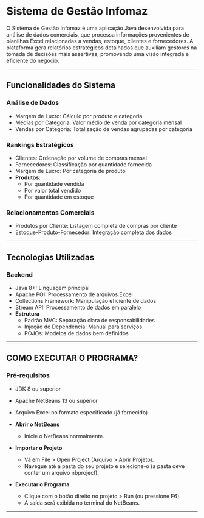 # Sistema de Gestão Infomaz

O Sistema de Gestão Infomaz é uma aplicação Java desenvolvida para análise de dados comerciais, 
que processa informações provenientes de planilhas Excel relacionadas a vendas, estoque, clientes e fornecedores. 
A plataforma gera relatórios estratégicos detalhados que auxiliam gestores na tomada de decisões mais assertivas,
promovendo uma visão integrada e eficiente do negócio.

---

## Funcionalidades do Sistema

### Análise de Dados
- Margem de Lucro: Cálculo por produto e categoria
- Médias por Categoria: Valor médio de venda por categoria mensal
- Vendas por Categoria: Totalização de vendas agrupadas por categoria

### Rankings Estratégicos
- Clientes: Ordenação por volume de compras mensal
- Fornecedores: Classificação por quantidade fornecida
- Margem de Lucro: Por categoria de produto
- **Produtos**: 
  - Por quantidade vendida
  - Por valor total vendido
  - Por quantidade em estoque

### Relacionamentos Comerciais
- Produtos por Cliente: Listagem completa de compras por cliente
- Estoque-Produto-Fornecedor: Integração completa dos dados

---

## Tecnologias Utilizadas

### Backend
- Java 8+: Linguagem principal
- Apache POI: Processamento de arquivos Excel
- Collections Framework: Manipulação eficiente de dados
- Stream API: Processamento de dados em paralelo
- **Estrutura**
  - Padrão MVC: Separação clara de responsabilidades
  - Injeção de Dependência: Manual para serviços
  - POJOs: Modelos de dados bem definidos

---

## COMO EXECUTAR O PROGRAMA?
### Pré-requisitos
  - JDK 8 ou superior
  - Apache NetBeans 13 ou superior
  - Arquivo Excel no formato especificado (já fornecido)

- **Abrir o NetBeans**
  - Inicie o NetBeans normalmente.

- **Importar o Projeto**
  - Vá em File > Open Project (Arquivo > Abrir Projeto).
  - Navegue até a pasta do seu projeto e selecione-o (a pasta deve conter um arquivo nbproject).

- **Executar o Programa**
  - Clique com o botão direito no projeto > Run (ou pressione F6).
  - A saída será exibida no terminal do NetBeans.

---
